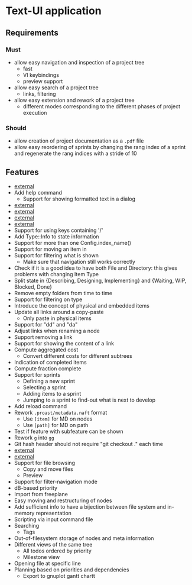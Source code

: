 <!--
[proast]
-->
Text-UI application
===================

## Requirements

### Must

* allow easy navigation and inspection of a project tree
  * fast
  * VI keybindings
  * preview support
* allow easy search of a project tree
  * links, filtering
* allow easy extension and rework of a project tree
  * different modes corresponding to the different phases of project execution

### Should

* allow creation of project documentation as a `.pdf` file
* allow easy reordering of sprints by changing the rang index of a sprint and regenerate the rang indices with a stride of 10

## Features

* [external](key:execute_file_of_key-presses)
* Add help command
  * Support for showing formatted text in a dialog
* [external](key:support_sorting_based_on_state)
* [external](key:when_adding_an_item,_add_it_right_behind_the_current_location)
* [external](key:do_not_fail_on_unfound_not_after_opening_a_document)
* [external](key:apply_all_changes_via_oo)
* Support for using keys containing '/'
* Add Type::Info to state information
* Support for more than one Config.index_name()
* Support for moving an item in
* Support for filtering what is shown
  * Make sure that navigation still works correctly
* Check if it is a good idea to have both File and Directory: this gives problems with changing Item Type
* Split state in {Describing, Designing, Implementing} and {Waiting, WIP, Blocked, Done}
* Remove empty folders from time to time
* Support for filtering on type
* Introduce the concept of physical and embedded items
* Update all links around a copy-paste
  * Only paste in physical items
* Support for "dd" and "da"
* Adjust links when renaming a node
* Support removing a link
* Support for showing the content of a link
* Compute aggregated cost
  * Convert different costs for different subtrees
* Indication of completed items
* Compute fraction complete
* Support for sprints
  * Defining a new sprint
  * Selecting a sprint
  * Adding items to a sprint
  * Jumping to a sprint to find-out what is next to develop
* Add reload command
* Rework `.proast/metadata.naft` format
  * Use `[item]` for MD on nodes
  * Use `[path]` for MD on path
* Test if feature with subfeature can be shown
* Rework `g` into `gg`
* Git hash header should not require "git checkout ." each time
* [external](key:help)
* [external](key:bugs)
* Support for file browsing
  * Copy and move files
  * Preview
* Support for filter-navigation mode
* dB-based priority
* Import from freeplane
* Easy moving and restructuring of nodes
* Add sufficient info to have a bijection between file system and in-memory representation
* Scripting via input command file
* Searching
  * Tags
* Out-of-filesystem storage of nodes and meta information
* Different views of the same tree
  * All todos ordered by priority
  * Milestone view
* Opening file at specific line
* Planning based on priorities and dependencies
  * Export to gnuplot gantt chartt
